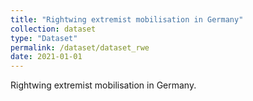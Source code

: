 ```yaml
---
title: "Rightwing extremist mobilisation in Germany"
collection: dataset
type: "Dataset"
permalink: /dataset/dataset_rwe
date: 2021-01-01
---
```


Rightwing extremist mobilisation in Germany.
